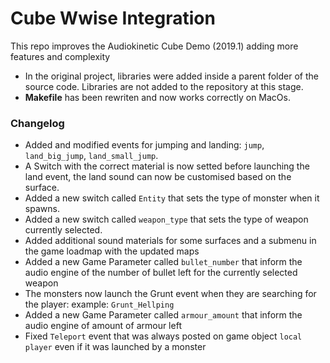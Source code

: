# Cube Wwise Integration
This repo improves the Audiokinetic Cube Demo (2019.1) adding more features and complexity

- In the original project, libraries were added inside a parent folder of the source code. Libraries are not added to the repository at this stage.
- **Makefile** has been rewriten and now works correctly on MacOs.

### Changelog
- Added and modified events for jumping and landing: ```jump```, ```land_big_jump```, ```land_small_jump```.
- A Switch with the correct material is now setted before launching the land event, the land sound can now be customised based on the surface.
- Added a new switch called ```Entity``` that sets the type of monster when it spawns.
- Added a new switch called ```weapon_type``` that sets the type of weapon currently selected.
- Added additional sound materials for some surfaces and a submenu in the game loadmap with the updated maps
- Added a new Game Parameter called ```bullet_number``` that inform the audio engine of the number of bullet left for the currently selected weapon
- The monsters now launch the Grunt event when they are searching for the player: example: ```Grunt_Hellping```
- Added a new Game Parameter called ```armour_amount``` that inform the audio engine of amount of armour left
- Fixed `Teleport` event that was always posted on game object `local player` even if it was launched by a monster